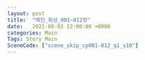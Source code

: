 ```yaml
---
layout: post
title:  "메인_회상_001~012장"
date:   2021-08-02 22:00:00 +0000
categories: Main
Tags: Story Main
SceneCode: ["scene_skip_cp001-012_q1_s10"]
---
```

